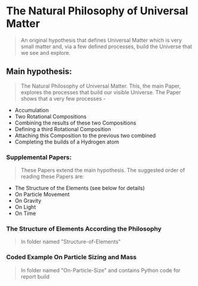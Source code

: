 # The Natural Philosophy of Universal Matter
> An original hypothesis that defines Universal Matter which is very small matter and, via a few defined processes, build the Universe that we see and explore. 

## Main hypothesis:
> The Natural Philosophy of Universal Matter. This, the main Paper, explores the processes that build our visible Universe. The Paper shows that a very few processes -
* Accumulation
* Two Rotational Compositions
* Combining the results of these two Compositions
* Defining a third Rotational Composition
* Attaching this Composition to the previous two combined
* Completing the builds of a Hydrogen atom

### Supplemental Papers:
> These Papers extend the main hypothesis. The suggested order of reading these Papers are:
* The Structure of the Elements (see below for details) 
* On Particle Movement
* On Gravity
* On Light
* On Time

### The Structure of Elements According the Philosophy
> In folder named "Structure-of-Elements"
  
### Coded Example On Particle Sizing and Mass
> In folder named "On-Particle-Size" and contains Python code for report build
